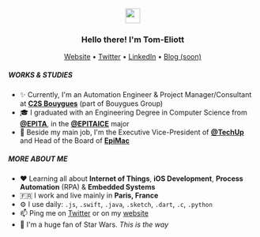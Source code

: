 <h3 align="center"><img src="https://media.giphy.com/media/hvRJCLFzcasrR4ia7z/giphy.gif" width="30px"></h3>
<h3 align="center">Hello there! I'm Tom-Eliott</h3>
<p align="center">
  <a href="https://tomeliott.com">Website</a> •
  <a href="https://twitter.com/tomeliott">Twitter</a> •
  <a href="https://www.linkedin.com/in/tomeliott/">LinkedIn</a> •
  <a href="https://find3r.eu">Blog (soon)</a>
</p>

##### WORKS & STUDIES
- ✨ Currently, I'm an Automation Engineer & Project Manager/Consultant at [**C2S Bouygues**](https://www.c2s-bouygues.com) (part of Bouygues Group)
- 🎓 I graduated with an Engineering Degree in Computer Science from [**@EPITA**](https://www.github.com/epita), in the [**@EPITAICE**](https://www.github.com/epitaice) major
- 🍏 Beside my main job, I'm the Executive Vice-President of [**@TechUp**](https://www.github.com/lesetudiantsdelatech) and Head of the Board of [**EpiMac**](http://www.epimac.org)

##### MORE ABOUT ME
- ♥️ Learning all about **Internet of Things**, **iOS Development**, **Process Automation** (RPA) & **Embedded Systems**
- 🇫🇷 I work and live mainly in **Paris, France**
- ⚙️ I use daily: `.js`, `.swift`, `.java`, `.sketch`, `.dart`, `.c`, `.python`
- 📫 Ping me on [Twitter](https://twitter.com/tomeliott) or on my [website](https://tomeliott.com)
- 🚀 I'm a huge fan of Star Wars. *This is the way*
